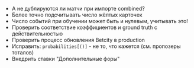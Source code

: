 * А не дублируются ли матчи при импорте combined?
* Более точно подсчитывать число жёлтых карточек
* Число событий при обучении может быть и нулевым, учитывать это!
* Проверить соответствие коэффициентов и ground truth с действительностью
* Проверить процесс обновления Betcity в production
* Исправить: `probabilities[()]` - не то, что кажется (см. пропозеры тоталов)
* Внедрить ставки "Дополнительные форы"
